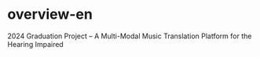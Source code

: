 # overview-en
2024 Graduation Project – A Multi-Modal Music Translation Platform for the Hearing Impaired
